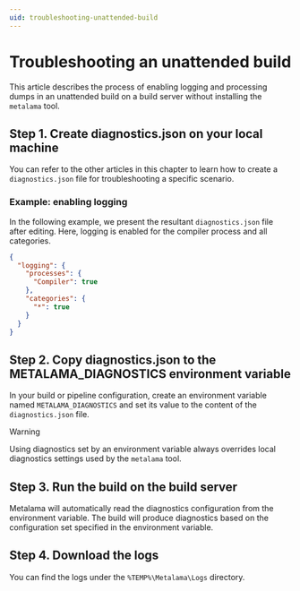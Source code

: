 ```yaml
---
uid: troubleshooting-unattended-build
---
```


# Troubleshooting an unattended build

This article describes the process of enabling logging and processing dumps in an unattended build on a build server without installing the `metalama` tool.

## Step 1. Create diagnostics.json on your local machine

You can refer to the other articles in this chapter to learn how to create a `diagnostics.json` file for troubleshooting a specific scenario.

### Example: enabling logging

In the following example, we present the resultant `diagnostics.json` file after editing. Here, logging is enabled for the compiler process and all categories.

```json
{
  "logging": {
    "processes": {
      "Compiler": true
    },
    "categories": {
      "*": true
    }
  }
}
```

## Step 2. Copy diagnostics.json to the METALAMA_DIAGNOSTICS environment variable

In your build or pipeline configuration, create an environment variable named `METALAMA_DIAGNOSTICS` and set its value to the content of the `diagnostics.json` file.

> [!WARNING]
> Using diagnostics set by an environment variable always overrides local diagnostics settings used by the `metalama` tool.

## Step 3. Run the build on the build server

Metalama will automatically read the diagnostics configuration from the environment variable. The build will produce diagnostics based on the configuration set specified in the environment variable.

## Step 4. Download the logs

You can find the logs under the `%TEMP%\Metalama\Logs` directory.
